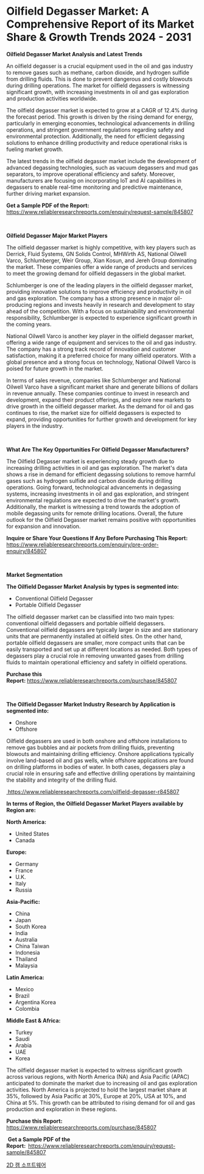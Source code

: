 <p><h1>Oilfield Degasser Market: A Comprehensive Report of its Market Share & Growth Trends 2024 - 2031</h1></p><p><strong>Oilfield Degasser Market Analysis and Latest Trends</strong></p>
<p><p>An oilfield degasser is a crucial equipment used in the oil and gas industry to remove gases such as methane, carbon dioxide, and hydrogen sulfide from drilling fluids. This is done to prevent dangerous and costly blowouts during drilling operations. The market for oilfield degassers is witnessing significant growth, with increasing investments in oil and gas exploration and production activities worldwide. </p><p>The oilfield degasser market is expected to grow at a CAGR of 12.4% during the forecast period. This growth is driven by the rising demand for energy, particularly in emerging economies, technological advancements in drilling operations, and stringent government regulations regarding safety and environmental protection. Additionally, the need for efficient degassing solutions to enhance drilling productivity and reduce operational risks is fueling market growth.</p><p>The latest trends in the oilfield degasser market include the development of advanced degassing technologies, such as vacuum degassers and mud gas separators, to improve operational efficiency and safety. Moreover, manufacturers are focusing on incorporating IoT and AI capabilities in degassers to enable real-time monitoring and predictive maintenance, further driving market expansion.</p></p>
<p><strong>Get a Sample PDF of the Report:&nbsp;</strong> <a href="https://www.reliableresearchreports.com/enquiry/request-sample/845807">https://www.reliableresearchreports.com/enquiry/request-sample/845807</a></p>
<p>&nbsp;</p>
<p><strong>Oilfield Degasser Major Market Players</strong></p>
<p><p>The oilfield degasser market is highly competitive, with key players such as Derrick, Fluid Systems, GN Solids Control, MHWirth AS, National Oilwell Varco, Schlumberger, Weir Group, Xian Kosun, and Jereh Group dominating the market. These companies offer a wide range of products and services to meet the growing demand for oilfield degassers in the global market.</p><p>Schlumberger is one of the leading players in the oilfield degasser market, providing innovative solutions to improve efficiency and productivity in oil and gas exploration. The company has a strong presence in major oil-producing regions and invests heavily in research and development to stay ahead of the competition. With a focus on sustainability and environmental responsibility, Schlumberger is expected to experience significant growth in the coming years.</p><p>National Oilwell Varco is another key player in the oilfield degasser market, offering a wide range of equipment and services to the oil and gas industry. The company has a strong track record of innovation and customer satisfaction, making it a preferred choice for many oilfield operators. With a global presence and a strong focus on technology, National Oilwell Varco is poised for future growth in the market.</p><p>In terms of sales revenue, companies like Schlumberger and National Oilwell Varco have a significant market share and generate billions of dollars in revenue annually. These companies continue to invest in research and development, expand their product offerings, and explore new markets to drive growth in the oilfield degasser market. As the demand for oil and gas continues to rise, the market size for oilfield degassers is expected to expand, providing opportunities for further growth and development for key players in the industry.</p></p>
<p>&nbsp;</p>
<p><strong>What Are The Key Opportunities For Oilfield Degasser Manufacturers?</strong></p>
<p><p>The Oilfield Degasser market is experiencing steady growth due to increasing drilling activities in oil and gas exploration. The market's data shows a rise in demand for efficient degassing solutions to remove harmful gases such as hydrogen sulfide and carbon dioxide during drilling operations. Going forward, technological advancements in degassing systems, increasing investments in oil and gas exploration, and stringent environmental regulations are expected to drive the market's growth. Additionally, the market is witnessing a trend towards the adoption of mobile degassing units for remote drilling locations. Overall, the future outlook for the Oilfield Degasser market remains positive with opportunities for expansion and innovation.</p></p>
<p><strong>Inquire or Share Your Questions If Any Before Purchasing This Report:</strong> <a href="https://www.reliableresearchreports.com/enquiry/pre-order-enquiry/845807">https://www.reliableresearchreports.com/enquiry/pre-order-enquiry/845807</a></p>
<p>&nbsp;</p>
<p><strong>Market Segmentation</strong></p>
<p><strong>The Oilfield Degasser Market Analysis by types is segmented into:</strong></p>
<p><ul><li>Conventional Oilfield Degasser</li><li>Portable Oilfield Degasser</li></ul></p>
<p><p>The oilfield degasser market can be classified into two main types: conventional oilfield degassers and portable oilfield degassers. Conventional oilfield degassers are typically larger in size and are stationary units that are permanently installed at oilfield sites. On the other hand, portable oilfield degassers are smaller, more compact units that can be easily transported and set up at different locations as needed. Both types of degassers play a crucial role in removing unwanted gases from drilling fluids to maintain operational efficiency and safety in oilfield operations.</p></p>
<p><strong>Purchase this Report:&nbsp;</strong><a href="https://www.reliableresearchreports.com/purchase/845807">https://www.reliableresearchreports.com/purchase/845807</a></p>
<p>&nbsp;</p>
<p><strong>The Oilfield Degasser Market Industry Research by Application is segmented into:</strong></p>
<p><ul><li>Onshore</li><li>Offshore</li></ul></p>
<p><p>Oilfield degassers are used in both onshore and offshore installations to remove gas bubbles and air pockets from drilling fluids, preventing blowouts and maintaining drilling efficiency. Onshore applications typically involve land-based oil and gas wells, while offshore applications are found on drilling platforms in bodies of water. In both cases, degassers play a crucial role in ensuring safe and effective drilling operations by maintaining the stability and integrity of the drilling fluid.</p></p>
<p><a href="https://www.reliableresearchreports.com/oilfield-degasser-r845807">&nbsp;https://www.reliableresearchreports.com/oilfield-degasser-r845807</a></p>
<p><strong>In terms of Region, the Oilfield Degasser Market Players available by Region are:</strong></p>
<p>
    <p> <strong> North America: </strong>
        <ul>
            <li>United States</li>
            <li>Canada</li>
        </ul>
        </p> 
    <p> <strong> Europe: </strong>
        <ul>
            <li>Germany</li>
            <li>France</li>
            <li>U.K.</li>
            <li>Italy</li>
            <li>Russia</li>
        </ul>
        </p> 
    <p> <strong> Asia-Pacific: </strong>
        <ul>
            <li>China</li>
            <li>Japan</li>
            <li>South Korea</li>
            <li>India</li>
            <li>Australia</li>
            <li>China Taiwan</li>
            <li>Indonesia</li>
            <li>Thailand</li>
            <li>Malaysia</li>
        </ul>
        </p> 
    <p> <strong> Latin America: </strong>
        <ul>
            <li>Mexico</li>
            <li>Brazil</li>
            <li>Argentina Korea</li>
            <li>Colombia</li>
        </ul>
        </p> 
    <p> <strong> Middle East & Africa: </strong>
        <ul>
            <li>Turkey</li>
            <li>Saudi</li>
            <li>Arabia</li>
            <li>UAE</li>
            <li>Korea</li>
        </ul>
    </p>
    </p>
<p><p>The oilfield degasser market is expected to witness significant growth across various regions, with North America (NA) and Asia Pacific (APAC) anticipated to dominate the market due to increasing oil and gas exploration activities. North America is projected to hold the largest market share at 35%, followed by Asia Pacific at 30%, Europe at 20%, USA at 10%, and China at 5%. This growth can be attributed to rising demand for oil and gas production and exploration in these regions.</p></p>
<p><strong>Purchase this Report: </strong><a href="https://www.reliableresearchreports.com/purchase/845807">https://www.reliableresearchreports.com/purchase/845807</a></p>
<p>&nbsp;<strong>Get a Sample PDF of the Report:&nbsp;&nbsp;</strong><a href="https://www.reliableresearchreports.com/enquiry/request-sample/845807">https://www.reliableresearchreports.com/enquiry/request-sample/845807</a></p>
<p><strong></strong></p>
<p><p><a href="https://github.com/oajzkywllm460/Market-Research-Report-List-1/blob/main/747429030314.md">2D 캠 소프트웨어</a></p></p>
